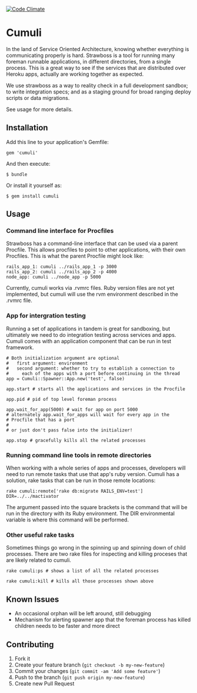 [![Code Climate](https://codeclimate.com/github/socialchorus/cumuli.png)](https://codeclimate.com/github/socialchorus/cumuli)

# Cumuli

In the land of Service Oriented Architecture, knowing whether everything
is communicating properly is hard. Strawboss is a tool for running many
foreman runnable applications, in different directories, from a single
process. This is a great way to see if the services that are distributed
over Heroku apps, actually are working together as expected.

We use strawboss as a way to reality check in a full development
sandbox; to write integration specs; and as a staging ground for broad
ranging deploy scripts or data migrations.

See usage for more details.


## Installation

Add this line to your application's Gemfile:

    gem 'cumuli'

And then execute:

    $ bundle

Or install it yourself as:

    $ gem install cumuli

## Usage

### Command line interface for Procfiles

Strawboss has a command-line interface that can be used via
a parent Procfile. This allows procfiles to point to other
applications, with their own Procfiles. This is what the parent
 Procfile might look like:

    rails_app_1: cumuli ../rails_app_1 -p 3000
    rails_app_2: cumuli ../rails_app_2 -p 4000
    node_app: cumuli ../node_app -p 5000

Currently, cumuli works via .rvmrc files. Ruby version files are not
yet implemented, but cumuli will use the rvm environment described in
the .rvmrc file.

### App for intergration testing

Running a set of applications in tandem is great for sandboxing, but
ultimately we need to do integration testing across services and apps.
Cumuli comes with an application component that can be run in test
framework.

    # Both initialization argument are optional
    #   first argument: environment
    #   second argument: whether to try to establish a connection to 
    #     each of the apps with a port before continuing in the thread
    app = Cumuli::Spawner::App.new('test', false)

    app.start # starts all the applications and services in the Procfile

    app.pid # pid of top level foreman process

    app.wait_for_app(5000) # wait for app on port 5000
    # alternately app.wait_for_apps will wait for every app in the
    # Procfile that has a port
    # 
    # or just don't pass false into the initializer!

    app.stop # gracefully kills all the related processes

### Running command line tools in remote directories

When working with a whole series of apps and processes, developers will need to run remote tasks that use that app's ruby version.
Cumuli has a solution, rake tasks that can be run in those remote locations:

    rake cumuli:remote['rake db:migrate RAILS_ENV=test'] DIR=../../mactivator

The argument passed into the square brackets is the command that will be run in the directory with its Ruby environment. The DIR environmental
variable is where this command will be performed.

### Other useful rake tasks

Sometimes things go wrong in the spinning up and spinning down of child processes. There are two rake files for inspecting and killing proceses that
are likely related to cumuli.

    rake cumuli:ps # shows a list of all the related processes

    rake cumuli:kill # kills all those processes shown above

## Known Issues

* An occasional orphan will be left around, still debugging
* Mechanism for alerting spawner app that the foreman process has killed
  children needs to be faster and more direct

## Contributing

1. Fork it
2. Create your feature branch (`git checkout -b my-new-feature`)
3. Commit your changes (`git commit -am 'Add some feature'`)
4. Push to the branch (`git push origin my-new-feature`)
5. Create new Pull Request

